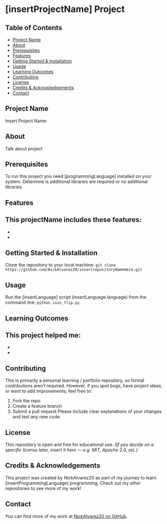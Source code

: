 # [insertProjectName] Project
## Table of Contents
- [Project Name](#project-name)
- [About](#about)
- [Prerequisites](#prerequisites)
- [Features](#features)
- [Getting Started & Installation](#getting-started--installation)
- [Usage](#usage)
- [Learning Outcomes](#learning-outcomes)
- [Contributing](#contributing)
- [License](#license)
- [Credits & Acknowledgements](#credits--acknowledgements)
- [Contact](#contact)
## Project Name
Insert Project Name
## About
Talk about project
## Prerequisites
To run this project you need [programmingLanguage] installed on your system.
Determine is additional libraries are required or no additional libraries
## Features
This projectName includes these features:
-
-
-
## Getting Started & Installation
Clone the repository to your local machine:
`git clone https://github.com/NickAlvarez20/insertrepositoryNameHere.git`
## Usage
Run the [insertLanguage] script (insertLanguage.language) from the command line:
`python coin_flip.py`
## Learning Outcomes
This project helped me:
-
-
-
## Contributing
This is primarily a personal learning / portfolio repository, so formal contributions aren’t required. However, if you spot bugs, have project ideas, or want to add improvements, feel free to:
1. Fork the repo
2. Create a feature branch
3. Submit a pull request
Please include clear explanations of your changes and test any new code.
## License
This repository is open and free for educational use.
*(If you decide on a specific license later, insert it here — e.g. MIT, Apache 2.0, etc.)*
## Credits & Acknowledgements
This project was created by NickAlvarez20 as part of my journey to learn [insertProgrammingLanguage] programming. Check out my other repositories to see more of my work!
## Contact
You can find more of my work at [NickAlvarez20 on GitHub](https://github.com/NickAlvarez20).
